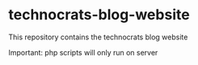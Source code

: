 # technocrats-blog-website
This repository contains the technocrats blog website

Important: php scripts will only run on server
